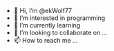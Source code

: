 - 👋 Hi, I’m @ekWolf77
- 👀 I’m interested in programming
- 🌱 I’m currently learning
- 💞️ I’m looking to collaborate on ...
- 📫 How to reach me ...

<!---
ekWolf77/ekWolf77 is a ✨ special ✨ repository because its `README.md` (this file) appears on your GitHub profile.
You can click the Preview link to take a look at your changes.
--->
